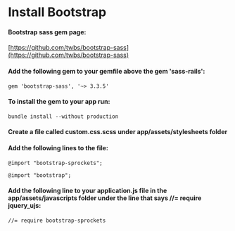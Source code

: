 # Install Bootstrap

#### Bootstrap sass gem page:

[https://github.com/twbs/bootstrap-sass](https://github.com/twbs/bootstrap-sass)

#### Add the following gem to your gemfile above the gem 'sass-rails':

`gem 'bootstrap-sass', '~> 3.3.5'`

#### To install the gem to your app run:

`bundle install --without production`

#### Create a file called custom.css.scss under app/assets/stylesheets folder

#### Add the following lines to the file:

`@import "bootstrap-sprockets";`

`@import "bootstrap";`

#### Add the following line to your application.js file in the app/assets/javascripts folder under the line that says //= require jquery\_ujs:

`//= require bootstrap-sprockets`

